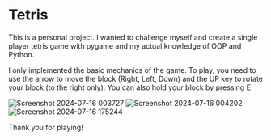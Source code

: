 # Tetris
This is a personal project. I wanted to challenge myself and create a single player tetris game with pygame and my actual knowledge of OOP and Python.

I only implemented the basic mechanics of the game.
To play, you need to use the arrow to move the block (Right, Left, Down) and the UP key to rotate your block (to the right only). You can also hold your block by pressing E

![Screenshot 2024-07-16 003727](https://github.com/user-attachments/assets/c35f4a2a-58f7-4390-91fa-83ddb5daf5b1)
![Screenshot 2024-07-16 004202](https://github.com/user-attachments/assets/4b529ea9-daa6-49ab-97cb-b9877af00edb)
![Screenshot 2024-07-16 175244](https://github.com/user-attachments/assets/bc1fb197-9e42-49b5-a6a6-663225e01522)

Thank you for playing!
